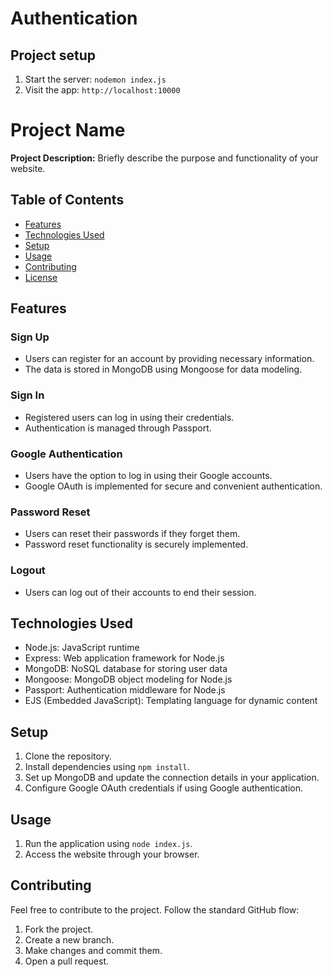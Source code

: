 # Authentication



## Project setup

1. Start the server: `nodemon index.js`
2. Visit the app: `http://localhost:10000`


# Project Name

**Project Description:** Briefly describe the purpose and functionality of your website.

## Table of Contents

- [Features](#features)
- [Technologies Used](#technologies-used)
- [Setup](#setup)
- [Usage](#usage)
- [Contributing](#contributing)
- [License](#license)

## Features

### Sign Up

- Users can register for an account by providing necessary information.
- The data is stored in MongoDB using Mongoose for data modeling.

### Sign In

- Registered users can log in using their credentials.
- Authentication is managed through Passport.

### Google Authentication

- Users have the option to log in using their Google accounts.
- Google OAuth is implemented for secure and convenient authentication.

### Password Reset

- Users can reset their passwords if they forget them.
- Password reset functionality is securely implemented.

### Logout

- Users can log out of their accounts to end their session.

## Technologies Used

- Node.js: JavaScript runtime
- Express: Web application framework for Node.js
- MongoDB: NoSQL database for storing user data
- Mongoose: MongoDB object modeling for Node.js
- Passport: Authentication middleware for Node.js
- EJS (Embedded JavaScript): Templating language for dynamic content

## Setup

1. Clone the repository.
2. Install dependencies using `npm install`.
3. Set up MongoDB and update the connection details in your application.
4. Configure Google OAuth credentials if using Google authentication.

## Usage

1. Run the application using `node index.js`.
2. Access the website through your browser.

## Contributing

Feel free to contribute to the project. Follow the standard GitHub flow:

1. Fork the project.
2. Create a new branch.
3. Make changes and commit them.
4. Open a pull request.

